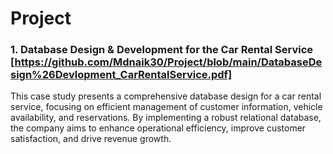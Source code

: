 # Project

### 1. Database Design & Development for the Car Rental Service  [https://github.com/Mdnaik30/Project/blob/main/DatabaseDesign%26Devlopment_CarRentalService.pdf]

This case study presents a comprehensive database design for a car rental service, focusing on efficient management of customer information, vehicle availability, and reservations. By implementing a robust relational database, the company aims to enhance operational efficiency, improve customer satisfaction, and drive revenue growth.
